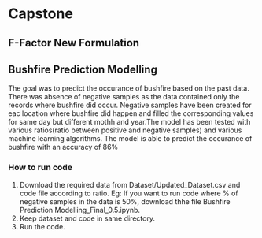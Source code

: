 # Capstone

## F-Factor New Formulation 
## Bushfire Prediction Modelling
  
  The goal was to predict the occurance of bushfire based on the past data. There was absence of negative samples as the data contained only the records where bushfire did occur. Negative samples have been created  for eac location where bushfire did happen and filled the corresponding values for same day but different mothh and year.The model has been tested with various ratios(ratio between positive and negative samples) and various machine learning algorithms. The model is able to predict the occurance of bushfire with an accuracy  of 86%
  
  ### How to run code
  1. Download the required data from Dataset/Updated_Dataset.csv and code file according to ratio. Eg: If you want to run code where % of negative samples in the data is 50%, download thhe file Bushfire Prediction Modelling_Final_0.5.ipynb.
  2. Keep dataset and code in same directory.
  3. Run the code.
